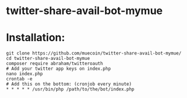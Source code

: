 # twitter-share-avail-bot-mymue
# Installation:
```shell
git clone https://github.com/muecoin/twitter-share-avail-bot-mymue/
cd twitter-share-avail-bot-mymue
composer require abraham/twitteroauth
# Add your twitter app keys on index.php
nano index.php
crontab -e
# Add this on the bottom: (cronjob every minute)
* * * * * /usr/bin/php /path/to/the/bot/index.php

